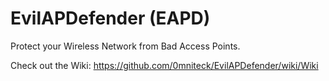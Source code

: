 # EvilAPDefender (EAPD)
Protect your Wireless Network from Bad Access Points.

Check out the Wiki: https://github.com/0mniteck/EvilAPDefender/wiki/Wiki
